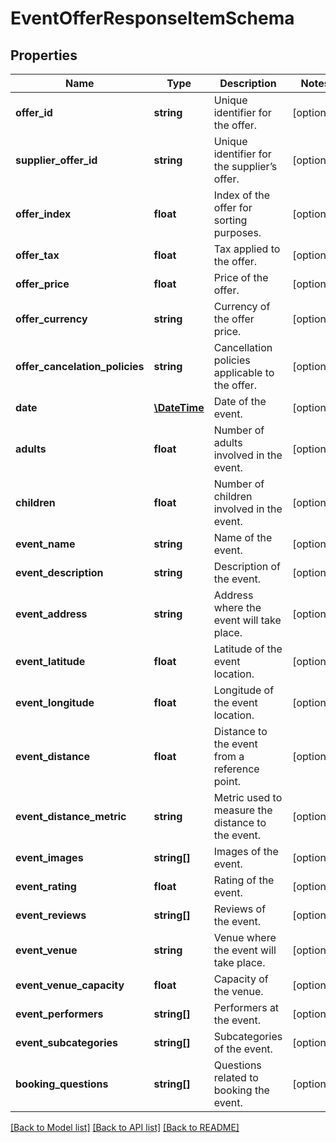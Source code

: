 # EventOfferResponseItemSchema

## Properties
Name | Type | Description | Notes
------------ | ------------- | ------------- | -------------
**offer_id** | **string** | Unique identifier for the offer. | [optional] 
**supplier_offer_id** | **string** | Unique identifier for the supplier’s offer. | [optional] 
**offer_index** | **float** | Index of the offer for sorting purposes. | [optional] 
**offer_tax** | **float** | Tax applied to the offer. | [optional] 
**offer_price** | **float** | Price of the offer. | [optional] 
**offer_currency** | **string** | Currency of the offer price. | [optional] 
**offer_cancelation_policies** | **string** | Cancellation policies applicable to the offer. | [optional] 
**date** | [**\DateTime**](\DateTime.md) | Date of the event. | [optional] 
**adults** | **float** | Number of adults involved in the event. | [optional] 
**children** | **float** | Number of children involved in the event. | [optional] 
**event_name** | **string** | Name of the event. | [optional] 
**event_description** | **string** | Description of the event. | [optional] 
**event_address** | **string** | Address where the event will take place. | [optional] 
**event_latitude** | **float** | Latitude of the event location. | [optional] 
**event_longitude** | **float** | Longitude of the event location. | [optional] 
**event_distance** | **float** | Distance to the event from a reference point. | [optional] 
**event_distance_metric** | **string** | Metric used to measure the distance to the event. | [optional] 
**event_images** | **string[]** | Images of the event. | [optional] 
**event_rating** | **float** | Rating of the event. | [optional] 
**event_reviews** | **string[]** | Reviews of the event. | [optional] 
**event_venue** | **string** | Venue where the event will take place. | [optional] 
**event_venue_capacity** | **float** | Capacity of the venue. | [optional] 
**event_performers** | **string[]** | Performers at the event. | [optional] 
**event_subcategories** | **string[]** | Subcategories of the event. | [optional] 
**booking_questions** | **string[]** | Questions related to booking the event. | [optional] 

[[Back to Model list]](../../README.md#documentation-for-models) [[Back to API list]](../../README.md#documentation-for-api-endpoints) [[Back to README]](../../README.md)

